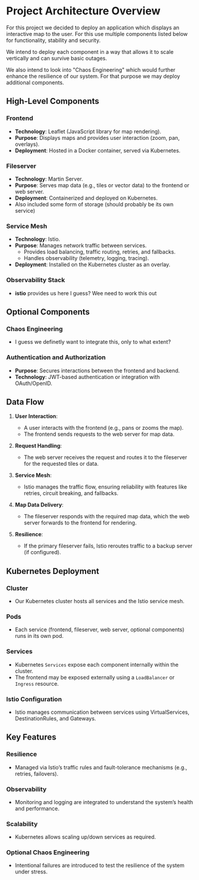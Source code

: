 # Project Architecture Overview

For this project we decided to deploy an application which displays an interactive map to the user. For this use multiple components listed below for functionality, stability and security.

We intend to deploy each component in a way that allows it to scale vertically and can survive basic outages.

We also intend to look into "Chaos Engineering" which would further enhance the resilience of our system. For that purpose we may deploy additional components.

## High-Level Components

### Frontend
- **Technology**: Leaflet (JavaScript library for map rendering).
- **Purpose**: Displays maps and provides user interaction (zoom, pan, overlays).
- **Deployment**: Hosted in a Docker container, served via Kubernetes.

### Fileserver
- **Technology**: Martin Server.
- **Purpose**: Serves map data (e.g., tiles or vector data) to the frontend or web server.
- **Deployment**: Containerized and deployed on Kubernetes.
- Also included some form of storage (should probably be its own service)

### Service Mesh
- **Technology**: Istio.
- **Purpose**: Manages network traffic between services.
  - Provides load balancing, traffic routing, retries, and fallbacks.
  - Handles observability (telemetry, logging, tracing).
- **Deployment**: Installed on the Kubernetes cluster as an overlay.

### Observability Stack
- **istio** provides us here I guess? Wee need to work this out

## Optional Components

### Chaos Engineering
- I guess we definetly want to integrate this, only to what extent?

### Authentication and Authorization
- **Purpose**: Secures interactions between the frontend and backend.
- **Technology**: JWT-based authentication or integration with OAuth/OpenID.

## Data Flow
1. **User Interaction**:
   - A user interacts with the frontend (e.g., pans or zooms the map).
   - The frontend sends requests to the web server for map data.

2. **Request Handling**:
   - The web server receives the request and routes it to the fileserver for the requested tiles or data.

3. **Service Mesh**:
   - Istio manages the traffic flow, ensuring reliability with features like retries, circuit breaking, and fallbacks.

4. **Map Data Delivery**:
   - The fileserver responds with the required map data, which the web server forwards to the frontend for rendering.

5. **Resilience**:
   - If the primary fileserver fails, Istio reroutes traffic to a backup server (if configured).

## Kubernetes Deployment

### Cluster
- Our Kubernetes cluster hosts all services and the Istio service mesh.

### Pods
- Each service (frontend, fileserver, web server, optional components) runs in its own pod.

### Services
- Kubernetes `Services` expose each component internally within the cluster.
- The frontend may be exposed externally using a `LoadBalancer` or `Ingress` resource.

### Istio Configuration
- Istio manages communication between services using VirtualServices, DestinationRules, and Gateways.

## Key Features

### Resilience
- Managed via Istio’s traffic rules and fault-tolerance mechanisms (e.g., retries, failovers).

### Observability
- Monitoring and logging are integrated to understand the system’s health and performance.

### Scalability
- Kubernetes allows scaling up/down services as required.

### Optional Chaos Engineering
- Intentional failures are introduced to test the resilience of the system under stress.
